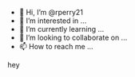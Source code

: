- 👋 Hi, I’m @rperry21
- 👀 I’m interested in ...
- 🌱 I’m currently learning ...
- 💞️ I’m looking to collaborate on ...
- 📫 How to reach me ...

<!---
rperry21/rperry21 is a ✨ special ✨ repository because its `README.md` (this file) appears on your GitHub profile.
You can click the Preview link to take a look at your changes.
--->hey


